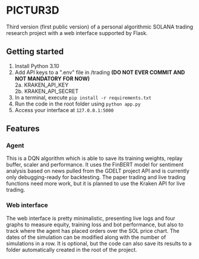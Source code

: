 # PICTUR3D
Third version (first public version) of a personal algorithmic SOLANA trading research project with a web interface supported by Flask.

## Getting started
1. Install Python 3.10
2. Add API keys to a ".env" file in /trading **(DO NOT EVER COMMIT AND NOT MANDATORY FOR NOW)**  
   2a. KRAKEN_API_KEY  
   2b. KRAKEN_API_SECRET  
3. In a terminal, execute `pip install -r requirements.txt`
4. Run the code in the root folder using `python app.py`
5. Access your interface at `127.0.0.1:5000`

## Features

### Agent
This is a DQN algorithm which is able to save its training weights, replay buffer, scaler and performance. It uses the FinBERT model for sentiment analysis based on news pulled from the GDELT project API and is currently only debugging-ready for backtesting. The paper trading and live trading functions need more work, but it is planned to use the Kraken API for live trading.

### Web interface
The web interface is pretty minimalistic, presenting live logs and four graphs to measure equity, training loss and bot performance, but also to track where the agent has placed orders over the SOL price chart. The dates of the simulation can be modified along with the number of simulations in a row. It is optional, but the code can also save its results to a folder automatically created in the root of the project.
